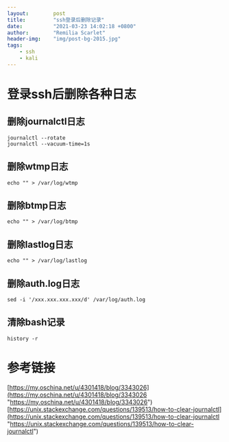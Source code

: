 ```yaml
---
layout:        post
title:         "ssh登录后删除记录"
date:          "2021-03-23 14:02:18 +0800"
author:        "Remilia Scarlet"
header-img:    "img/post-bg-2015.jpg"
tags:
    - ssh
    - kali
---
```


# 登录ssh后删除各种日志

## 删除journalctl日志
    journalctl --rotate
    journalctl --vacuum-time=1s

## 删除wtmp日志
    echo "" > /var/log/wtmp
    
## 删除btmp日志
    echo "" > /var/log/btmp
    
## 删除lastlog日志
    echo "" > /var/log/lastlog

## 删除auth.log日志
    sed -i '/xxx.xxx.xxx.xxx/d' /var/log/auth.log
    
## 清除bash记录
    history -r
    
# 参考链接
[https://my.oschina.net/u/4301418/blog/3343026](https://my.oschina.net/u/4301418/blog/3343026 "https://my.oschina.net/u/4301418/blog/3343026") 
[https://unix.stackexchange.com/questions/139513/how-to-clear-journalctl](https://unix.stackexchange.com/questions/139513/how-to-clear-journalctl "https://unix.stackexchange.com/questions/139513/how-to-clear-journalctl") 


